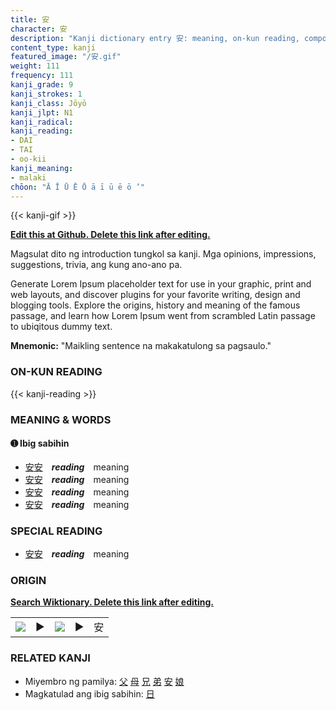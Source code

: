 ```yaml
---
title: 安
character: 安
description: "Kanji dictionary entry 安: meaning, on-kun reading, compounds, origin, related kanji"
content_type: kanji
featured_image: "/安.gif"
weight: 111
frequency: 111
kanji_grade: 9
kanji_strokes: 1
kanji_class: Jōyō
kanji_jlpt: N1
kanji_radical: 
kanji_reading: 
- DAI
- TAI
- oo-kii
kanji_meaning:
- malaki
chōon: "Ā Ī Ū Ē Ō ā ī ū ē ō ’"
---
```

[//]: # (Don't edit the line below. Kanji animated GIF code is automatically generated.)
{{< kanji-gif >}}

[//]: # (Edit below this line.)

**[Edit this at Github. Delete this link after editing.](https://github.com/tim0g/tim/tree/main/content/kanji/安/index.md)**

Magsulat dito ng introduction tungkol sa kanji. Mga opinions, impressions, suggestions, trivia, ang kung ano-ano pa.

Generate Lorem Ipsum placeholder text for use in your graphic, print and web layouts, and discover plugins for your favorite writing, design and blogging tools. Explore the origins, history and meaning of the famous passage, and learn how Lorem Ipsum went from scrambled Latin passage to ubiqitous dummy text.
 
**Mnemonic:** "Maikling sentence na makakatulong sa pagsaulo."

### ON-KUN READING

[//]: # (Don't edit the line below. ON-KUN READING code is automatically generated.)
{{< kanji-reading >}}

### MEANING & WORDS

#### ➊ **Ibig sabihin**
  - [安](../安)[安](../安)　***reading***　meaning
  - [安](../安)[安](../安)　***reading***　meaning
  - [安](../安)[安](../安)　***reading***　meaning
  - [安](../安)[安](../安)　***reading***　meaning

### SPECIAL READING
  - [安](../安)[安](../安)　***reading***　meaning

### ORIGIN

**[Search Wiktionary. Delete this link after editing.](https://wiktionary.org/wiki/安)**
<table class="kanji-table"><tr><td>
<img src="60px-安-bronze.svg.png">
</td><td>▶</td><td>
<img src="60px-安-oracle.svg.png">
</td><td>▶</td>
<td class="kanji-origin">安</td>
</tr></table>

### RELATED KANJI
- Miyembro ng pamilya: [父](../父) [母](../母) [兄](../兄) [弟](../弟) [安](../安) [娘](../娘)
- Magkatulad ang ibig sabihin: [日](../日)
